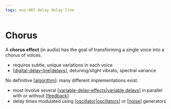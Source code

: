 ```yaml
---
tags: mus-407 delay delay-line
---
```


# Chorus

A **chorus effect** (in audio) has the goal of transforming a single voice into a chorus of voices.

- requires subtle, unique variations in each voice
- [[digital-delay-line|delays]], detuning/slight vibrato, spectral variance

No definitive [[algorithm]]: many different implementations exist.

- most involve several [[variable-delay-effects|variable delays]] in parallel with or without [[feedback]]
- delay times modulated using [[oscillator|oscillators]] or [[noise]] generators

[//begin]: # "Autogenerated link references for markdown compatibility"
[digital-delay-line|delays]: digital-delay-line "Digital Delay Line"
[algorithm]: algorithm "Algorithm"
[variable-delay-effects|variable delays]: variable-delay-effects "Variable Delay Effects"
[feedback]: feedback "Feedback"
[oscillator|oscillators]: oscillator "Oscillator"
[noise]: noise "Noise"
[//end]: # "Autogenerated link references"
